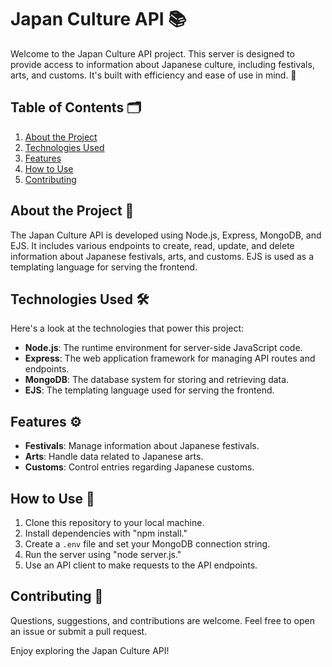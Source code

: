 # Japan Culture API 📚

Welcome to the Japan Culture API project. This server is designed to provide access to information about Japanese culture, including festivals, arts, and customs. It's built with efficiency and ease of use in mind. 🎉

## Table of Contents 🗂️

1. [About the Project](#about-the-project-)
2. [Technologies Used](#technologies-used-)
3. [Features](#features-)
4. [How to Use](#how-to-use-)
5. [Contributing](#contributing-)

## About the Project 📖

The Japan Culture API is developed using Node.js, Express, MongoDB, and EJS. It includes various endpoints to create, read, update, and delete information about Japanese festivals, arts, and customs. EJS is used as a templating language for serving the frontend.

## Technologies Used 🛠️

Here's a look at the technologies that power this project:

- **Node.js**: The runtime environment for server-side JavaScript code.
- **Express**: The web application framework for managing API routes and endpoints.
- **MongoDB**: The database system for storing and retrieving data.
- **EJS**: The templating language used for serving the frontend.

## Features ⚙️

- **Festivals**: Manage information about Japanese festivals.
- **Arts**: Handle data related to Japanese arts.
- **Customs**: Control entries regarding Japanese customs.

## How to Use 🚀

1. Clone this repository to your local machine.
2. Install dependencies with "npm install."
3. Create a `.env` file and set your MongoDB connection string.
4. Run the server using "node server.js."
5. Use an API client to make requests to the API endpoints.

## Contributing 🤝

Questions, suggestions, and contributions are welcome. Feel free to open an issue or submit a pull request.

Enjoy exploring the Japan Culture API!

